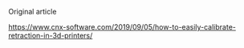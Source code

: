 Original article

https://www.cnx-software.com/2019/09/05/how-to-easily-calibrate-retraction-in-3d-printers/

